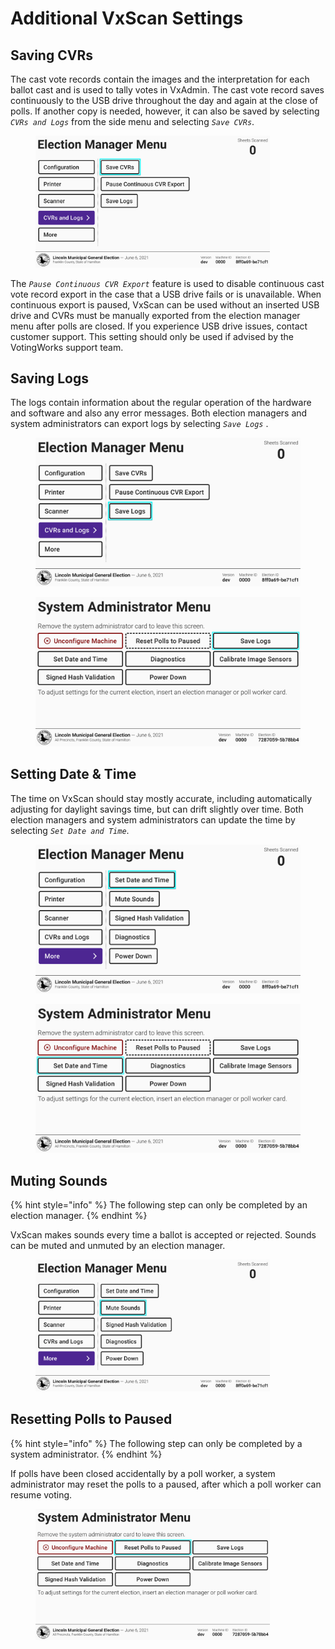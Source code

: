 # Additional VxScan Settings

## Saving CVRs

The cast vote records contain the images and the interpretation for each ballot cast and is used to tally votes in VxAdmin. The cast vote record saves continuously to the USB drive throughout the day and again at the close of polls.  If another copy is needed, however, it can also be saved by selecting _`CVRs and Logs`_ from the side menu and selecting _`Save CVRs`_.

<figure><img src="../.gitbook/assets/cvrs-and-logs-cvrs.png" alt="" width="375"><figcaption></figcaption></figure>

The _`Pause Continuous CVR Export`_ feature is used to disable continuous cast vote record export in the case that a USB drive fails or is unavailable. When continuous export is paused, VxScan can be used without an inserted USB drive and CVRs must be manually exported from the election manager menu after polls are closed. If you experience USB drive issues, contact customer support. This setting should only be used if advised by the VotingWorks support team.

## Saving Logs

The logs contain information about the regular operation of the hardware and software and also any error messages. Both election managers and system administrators can export logs by selecting _`Save Logs`_ .

<div><figure><img src="../.gitbook/assets/cvrs-and-logs-logs.png" alt=""><figcaption></figcaption></figure> <figure><img src="../.gitbook/assets/vxscan-sys-admin-save-logs.png" alt=""><figcaption></figcaption></figure></div>

## Setting Date & Time

The time on VxScan should stay mostly accurate, including automatically adjusting for daylight savings time, but can drift slightly over time. Both election managers and system administrators can update the time by selecting _`Set Date and Time`_.

<div><figure><img src="../.gitbook/assets/more-screen-date-time-2.png" alt=""><figcaption></figcaption></figure> <figure><img src="../.gitbook/assets/vxscan-sys-admin-set-date-and-time.png" alt=""><figcaption></figcaption></figure></div>

## Muting Sounds

{% hint style="info" %}
The following step can only be completed by an election manager.
{% endhint %}

VxScan makes sounds every time a ballot is accepted or rejected. Sounds can be muted and unmuted by an election manager.

<figure><img src="../.gitbook/assets/more-screen-sounds.png" alt="" width="375"><figcaption></figcaption></figure>

## Resetting Polls to Paused

{% hint style="info" %}
The following step can only be completed by a system administrator.
{% endhint %}

If polls have been closed accidentally by a poll worker, a system administrator may reset the polls to a paused, after which a poll worker can resume voting.

<figure><img src="../.gitbook/assets/vxscan-sys-admin-reset-polls-to-paused.png" alt="" width="375"><figcaption></figcaption></figure>

